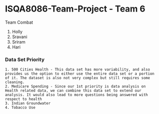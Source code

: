 # ISQA8086-Team-Project - Team 6

Team Combat 

  1. Holly
  2. Sravani
  3. Sriram
  4. Hari
  
 ### Data Set Priority
  
    1. 500 Cities Health - This data set has more variability, and also provides us the option to either use the entire data set or a portion of it. The dataset is also not very complex but still requires some cleaning.
    2. Medicare Spending - Since our 1st priority is data analysis on Health related data, we can combine this data set to extend our analysis. It would also lead to more questions being answered with respect to health 
    3. Indian Groundwater 
    4. Tobacco Use
    
